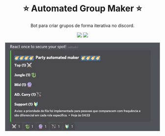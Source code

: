 
<h1 align="center">⭐ Automated Group Maker ⭐</h1>
<p align="center">Bot para criar grupos de forma iterativa no discord.</p>

<p align="center">
  <img src="https://img.shields.io/static/v1?label=Node.js&message=JS&color=303030&style=for-the-badge&logo=ghost"/>
  <img src="https://img.shields.io/static/v1?label=Discord&message=JS&color=3c873a&style=for-the-badge&logo=ghost"/>
</p>

![](demo.gif)

  
</p>